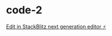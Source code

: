 # code-2

[Edit in StackBlitz next generation editor ⚡️](https://stackblitz.com/~/github.com/Maralasai/code-2)